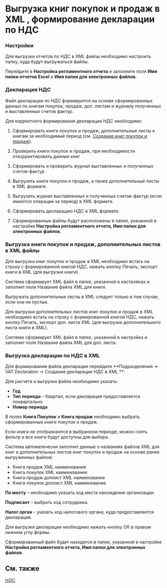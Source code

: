 # **Выгрузка книг покупок и продаж в XML , формирование декларации по НДС**

### **Настройки**

Для выгрузки отчетов по НДС в XML файлы необходимо настроить папку, куда будут выгружаться файлы.

Перейдите в **Настройка регламентного отчета** и заполните поля **Имя папки отчетов Excel** и **Имя папки для электронных файлов**.

### **Декларация НДС**

Файл декларации по НДС формируется на основе сформированных данных по книгам покупок, продаж, доп. листам и журналу полученных и выставленных счетов фактур.

Для корректного формирования декларации НДС необходимо:

1. Сформировать книги покупок и продаж, дополнительные листы к книгам за необходимый период (см. [Создание книг покупок и продаж](how-to-create-vat-ledgers.md)).

2. Проверить книги покупок и продаж, при необходимости откорректировать данные книг

3. Сформировать и проверить журнал выставленных и полученных счетов-фактур

4. Выгрузить книги покупок и продаж, а также дополнительные листы в XML формате.

5. Выгрузить журнал выставленных и полученных счетов-фактур (если имеются операции за период) в XML формате.

6. Сформировать декларацию НДС в XML формате.

7. Сформированные файлы будут расположены в папке, указанной в настройке **Настройка регламентного отчета, Имя папки для электронных файлов.**

### **Выгрузка книги покупок и продаж, дополнительных листов в XML файлы**

Для выгрузки книг покупок и продаж в XML необходимо встать на строку с формированной книгой НДС, нажать кнопку Печать, экспорт книги в XML (для выгрузки книги).

Система сформирует XML файл в папке, указанной в настройкаx и заполнит поле Название файла XML для книги.

Выгружать дополнительные листы в XML следует только в том случае, если они не пустые.

Для выгрузки дополнительных листов книг покупок и продаж в XML необходимо встать на строку с формированной книгой НДС, нажать кнопку Печать, экспорт доп. листа XML (для выгрузки дополнительного листа книги в XML).

Система сформирует XML файл в папке, указанной в настройка и заполнит поле Название файла XML для доп. листа.

### **Выгрузка декларации по НДС в XML**

Для формирования файла декларации перейдите **Подразделения -> VAT Declaration -> Создание декларации НДС в  XML **:

Для расчета и выгрузки файла необходимо указать:

- **Год** 
- **Тип периода** – Квартал, если декларация предоставляется поквартально
- **Номер периода**

В полях **Книга Покупок** и **Книга продаж** необходимо выбрать сформированные книги покупок и продаж.

Если книги не отображаются в выбранном периоде, можно снять фильтр и все книги будут доступны для выбора.

Система автоматически заполнит данные о названиях файлов XML для книг и дополнительных листов книг покупок и продаж на основе ранее выгруженных файлов:

- Книга продаж XML наименование
- Книга покупок XML наименование
- Книга продаж доплист XML наименование
- Книга покупок доплист XML наименование

**По месту** – необходимо указать код места нахождения организации.

**Подписант** – выбрать код сотрудника.

**Налог.орган** – указать код налогового органа, куда предоставляется декларация.

Для выгрузки декларации необходимо нажать кнопку ОК в правом нижнем углу формы.

Сформированный файл будет находится в папке, указанной в настройке **Настройка регламентного отчета, Имя папки для электронных файлов**.

## См. также

[НДС](vat.md)
